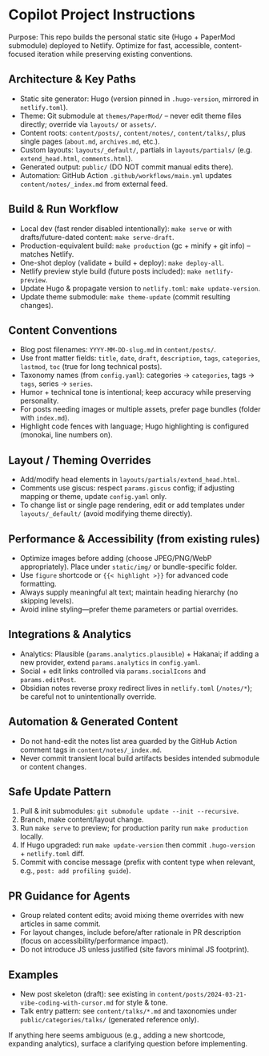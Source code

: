 # Copilot Project Instructions

Purpose: This repo builds the personal static site (Hugo + PaperMod submodule) deployed to Netlify. Optimize for fast, accessible, content-focused iteration while preserving existing conventions.

## Architecture & Key Paths
- Static site generator: Hugo (version pinned in `.hugo-version`, mirrored in `netlify.toml`).
- Theme: Git submodule at `themes/PaperMod/` – never edit theme files directly; override via `layouts/` or `assets/`.
- Content roots: `content/posts/`, `content/notes/`, `content/talks/`, plus single pages (`about.md`, `archives.md`, etc.).
- Custom layouts: `layouts/_default/`, partials in `layouts/partials/` (e.g. `extend_head.html`, `comments.html`).
- Generated output: `public/` (DO NOT commit manual edits there).
- Automation: GitHub Action `.github/workflows/main.yml` updates `content/notes/_index.md` from external feed.

## Build & Run Workflow
- Local dev (fast render disabled intentionally): `make serve` or with drafts/future-dated content: `make serve-draft`.
- Production-equivalent build: `make production` (gc + minify + git info) – matches Netlify.
- One-shot deploy (validate + build + deploy): `make deploy-all`.
- Netlify preview style build (future posts included): `make netlify-preview`.
- Update Hugo & propagate version to `netlify.toml`: `make update-version`.
- Update theme submodule: `make theme-update` (commit resulting changes).

## Content Conventions
- Blog post filenames: `YYYY-MM-DD-slug.md` in `content/posts/`.
- Use front matter fields: `title`, `date`, `draft`, `description`, `tags`, `categories`, `lastmod`, `toc` (true for long technical posts).
- Taxonomy names (from `config.yaml`): categories → `categories`, tags → `tags`, series → `series`.
- Humor + technical tone is intentional; keep accuracy while preserving personality.
- For posts needing images or multiple assets, prefer page bundles (folder with `index.md`).
- Highlight code fences with language; Hugo highlighting is configured (monokai, line numbers on).

## Layout / Theming Overrides
- Add/modify head elements in `layouts/partials/extend_head.html`.
- Comments use giscus: respect `params.giscus` config; if adjusting mapping or theme, update `config.yaml` only.
- To change list or single page rendering, edit or add templates under `layouts/_default/` (avoid modifying theme directly).

## Performance & Accessibility (from existing rules)
- Optimize images before adding (choose JPEG/PNG/WebP appropriately). Place under `static/img/` or bundle-specific folder.
- Use `figure` shortcode or `{{< highlight >}}` for advanced code formatting.
- Always supply meaningful alt text; maintain heading hierarchy (no skipping levels).
- Avoid inline styling—prefer theme parameters or partial overrides.

## Integrations & Analytics
- Analytics: Plausible (`params.analytics.plausible`) + Hakanai; if adding a new provider, extend `params.analytics` in `config.yaml`.
- Social + edit links controlled via `params.socialIcons` and `params.editPost`.
- Obsidian notes reverse proxy redirect lives in `netlify.toml` (`/notes/*`); be careful not to unintentionally override.

## Automation & Generated Content
- Do not hand-edit the notes list area guarded by the GitHub Action comment tags in `content/notes/_index.md`.
- Never commit transient local build artifacts besides intended submodule or content changes.

## Safe Update Pattern
1. Pull & init submodules: `git submodule update --init --recursive`.
2. Branch, make content/layout change.
3. Run `make serve` to preview; for production parity run `make production` locally.
4. If Hugo upgraded: run `make update-version` then commit `.hugo-version` + `netlify.toml` diff.
5. Commit with concise message (prefix with content type when relevant, e.g., `post: add profiling guide`).

## PR Guidance for Agents
- Group related content edits; avoid mixing theme overrides with new articles in same commit.
- For layout changes, include before/after rationale in PR description (focus on accessibility/performance impact).
- Do not introduce JS unless justified (site favors minimal JS footprint).

## Examples
- New post skeleton (draft): see existing in `content/posts/2024-03-21-vibe-coding-with-cursor.md` for style & tone.
- Talk entry pattern: see `content/talks/*.md` and taxonomies under `public/categories/talks/` (generated reference only).

If anything here seems ambiguous (e.g., adding a new shortcode, expanding analytics), surface a clarifying question before implementing.
